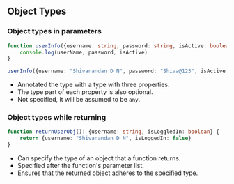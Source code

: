 ## **Object Types**

### Object types in parameters

```ts
function userInfo({username: string, password: string, isActive: boolean}) {
    console.log(userName, password, isActive)
}

userInfo({username: "Shivanandan D N", password: "Shiva@123", isActive: false})
```

- Annotated the type with a type with three properties.
- The type part of each property is also optional.
- Not specified, it will be assumed to be `any`.

### Object types while returning

```ts
function returnUserObj(): {username: string, isLoggledIn: boolean} {
    return {username: "Shivanandan D N", isLoggedIn: false}
}
```

- Can specify the type of an object that a function returns.
- Specified after the function's parameter list.
- Ensures that the returned object adheres to the specified type.